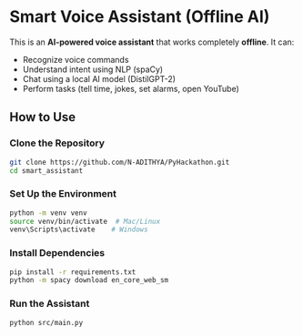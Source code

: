 # Smart Voice Assistant (Offline AI)


This is an **AI-powered voice assistant** that works completely **offline**. It can:
-  Recognize voice commands
-  Understand intent using NLP (spaCy)
-  Chat using a local AI model (DistilGPT-2)
-  Perform tasks (tell time, jokes, set alarms, open YouTube)

## How to Use
### **Clone the Repository**
```sh
git clone https://github.com/N-ADITHYA/PyHackathon.git
cd smart_assistant
```

### **Set Up the Environment**
```sh
python -m venv venv
source venv/bin/activate  # Mac/Linux
venv\Scripts\activate    # Windows
```

### **Install Dependencies**
```sh
pip install -r requirements.txt
python -m spacy download en_core_web_sm
```

### **Run the Assistant**
```sh
python src/main.py
```

